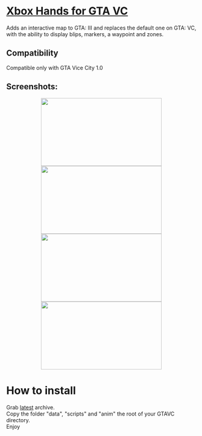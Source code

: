 # [Xbox Hands for GTA VC]()
Adds an interactive map to GTA: III and replaces the default one on GTA: VC, with the ability to display blips, markers, a waypoint and zones.

## Compatibility
Compatible only with GTA Vice City 1.0

## Screenshots:
<p align="center">
<img src="https://i.imgur.com/EBuMgXN.png" width="320" height="180">
<img src="https://i.imgur.com/9rOStfs.png" width="320" height="180"> <br/>
<img src="https://i.imgur.com/R8Xir1O.png" width="320" height="180"> 
<img src="https://i.imgur.com/13nKTRQ.png" width="320" height="180">
</p>

# How to install
Grab [latest](https://github.com/gennariarmando/gtavc-xbox-hands/releases) archive. \
Copy the folder "data", "scripts" and "anim" the root of your GTAVC directory. \
Enjoy

